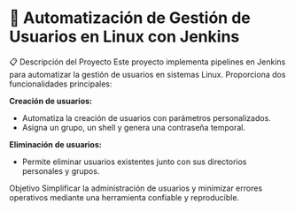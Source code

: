 
# 🚀 **Automatización de Gestión de Usuarios en Linux con Jenkins**

📋 Descripción del Proyecto
Este proyecto implementa pipelines en Jenkins para automatizar la gestión de usuarios en sistemas Linux. Proporciona dos funcionalidades principales:

**Creación de usuarios:**

- Automatiza la creación de usuarios con parámetros personalizados.
- Asigna un grupo, un shell y genera una contraseña temporal.

**Eliminación de usuarios:**

- Permite eliminar usuarios existentes junto con sus directorios personales y grupos.

Objetivo
Simplificar la administración de usuarios y minimizar errores operativos mediante una herramienta confiable y reproducible.
